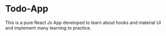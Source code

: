 # Todo-App
This is a pure React Js App developed to learn about hooks and material UI and implement many learning to practice.
